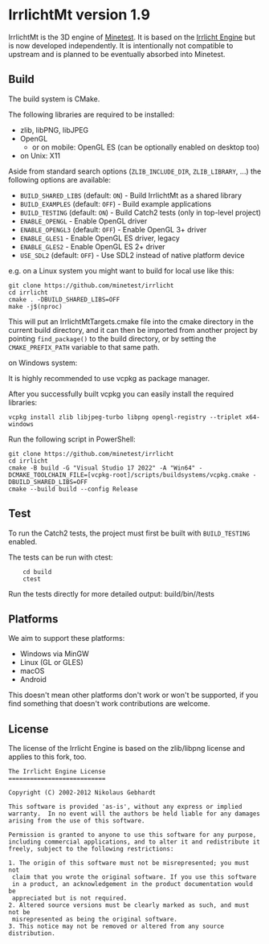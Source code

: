 IrrlichtMt version 1.9
======================

IrrlichtMt is the 3D engine of [Minetest](https://github.com/minetest).
It is based on the [Irrlicht Engine](https://irrlicht.sourceforge.io/) but is now developed independently.
It is intentionally not compatible to upstream and is planned to be eventually absorbed into Minetest.

Build
-----

The build system is CMake.

The following libraries are required to be installed:
* zlib, libPNG, libJPEG
* OpenGL
  * or on mobile: OpenGL ES (can be optionally enabled on desktop too)
* on Unix: X11

Aside from standard search options (`ZLIB_INCLUDE_DIR`, `ZLIB_LIBRARY`, ...) the following options are available:
* `BUILD_SHARED_LIBS` (default: `ON`) - Build IrrlichtMt as a shared library
* `BUILD_EXAMPLES` (default: `OFF`) - Build example applications
* `BUILD_TESTING` (default: `ON`) - Build Catch2 tests (only in top-level project)
* `ENABLE_OPENGL` - Enable OpenGL driver
* `ENABLE_OPENGL3` (default: `OFF`) - Enable OpenGL 3+ driver
* `ENABLE_GLES1` - Enable OpenGL ES driver, legacy
* `ENABLE_GLES2` - Enable OpenGL ES 2+ driver
* `USE_SDL2` (default: `OFF`) - Use SDL2 instead of native platform device

e.g. on a Linux system you might want to build for local use like this:

	git clone https://github.com/minetest/irrlicht
	cd irrlicht
	cmake . -DBUILD_SHARED_LIBS=OFF
	make -j$(nproc)

This will put an IrrlichtMtTargets.cmake file into the cmake directory in the current build directory, and it can then be imported from another project by pointing `find_package()` to the build directory, or by setting the `CMAKE_PREFIX_PATH` variable to that same path.

on Windows system:

It is highly recommended to use vcpkg as package manager.

After you successfully built vcpkg you can easily install the required libraries:

	vcpkg install zlib libjpeg-turbo libpng opengl-registry --triplet x64-windows
	
Run the following script in PowerShell:

	git clone https://github.com/minetest/irrlicht
	cd irrlicht
	cmake -B build -G "Visual Studio 17 2022" -A "Win64" -DCMAKE_TOOLCHAIN_FILE=[vcpkg-root]/scripts/buildsystems/vcpkg.cmake -DBUILD_SHARED_LIBS=OFF
	cmake --build build --config Release

Test
----

To run the Catch2 tests, the project must first be built with `BUILD_TESTING` enabled.

The tests can be run with ctest:

        cd build
        ctest

Run the tests directly for more detailed output:
        build/bin/<sysname>/tests
	
Platforms
---------

We aim to support these platforms:
* Windows via MinGW
* Linux (GL or GLES)
* macOS
* Android

This doesn't mean other platforms don't work or won't be supported, if you find something that doesn't work contributions are welcome.

License
-------

The license of the Irrlicht Engine is based on the zlib/libpng license and applies to this fork, too.

	The Irrlicht Engine License
	===========================

	Copyright (C) 2002-2012 Nikolaus Gebhardt

	This software is provided 'as-is', without any express or implied
	warranty.  In no event will the authors be held liable for any damages
	arising from the use of this software.

	Permission is granted to anyone to use this software for any purpose,
	including commercial applications, and to alter it and redistribute it
	freely, subject to the following restrictions:

	1. The origin of this software must not be misrepresented; you must not
	 claim that you wrote the original software. If you use this software
	 in a product, an acknowledgement in the product documentation would be
	 appreciated but is not required.
	2. Altered source versions must be clearly marked as such, and must not be
	 misrepresented as being the original software.
	3. This notice may not be removed or altered from any source distribution.
